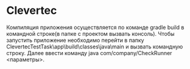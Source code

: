 # Clevertec
Компиляция приложения осуществляется по команде gradle build в командной строке(в папке с проектом вызвать консоль).
Чтобы запустить приложение необходимо перейти в папку ClevertecTestTask\app\build\classes\java\main и вызвать командную строку. Далее ввести команду java com/company/CheckRunner <параметры>.
